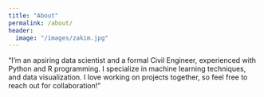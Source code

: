 ```yaml
---
title: "About"
permalink: /about/
header:
  image: "/images/zakim.jpg"
---
```


“I’m an apsiring data scientist and a formal Civil Engineer, experienced with Python and R programming. I specialize in machine learning techniques, and data visualization. I love working on projects together, so feel free to reach out for collaboration!”

